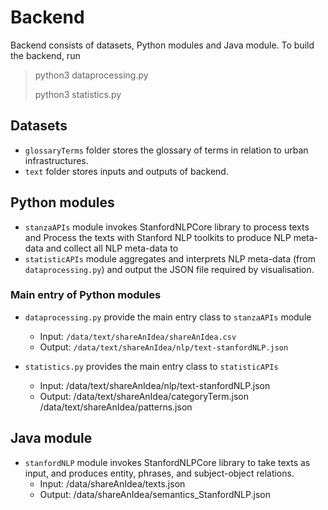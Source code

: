 # Backend
Backend consists of datasets, Python modules and Java module. To build the backend, run

> python3 dataprocessing.py
> 
> python3 statistics.py

## Datasets
- `glossaryTerms` folder stores the glossary of terms in relation to urban infrastructures.
- `text` folder stores inputs and outputs of backend.


## Python modules

- `stanzaAPIs` module invokes StanfordNLPCore library to process texts and Process the texts with Stanford NLP toolkits to produce NLP meta-data and collect all NLP meta-data to 
- `statisticAPIs` module aggregates and interprets NLP meta-data (from `dataprocessing.py`) and output the JSON file required by visualisation.

### Main entry of Python modules

* `dataprocessing.py` provide the main entry class to `stanzaAPIs` module
    - Input: `/data/text/shareAnIdea/shareAnIdea.csv`
    - Output: `/data/text/shareAnIdea/nlp/text-stanfordNLP.json`

* `statistics.py` provides the main entry class to `statisticAPIs`
    - Input: /data/text/shareAnIdea/nlp/text-stanfordNLP.json
    - Output: /data/text/shareAnIdea/categoryTerm.json
              /data/text/shareAnIdea/patterns.json
      
## Java module

* `stanfordNLP` module invokes StanfordNLPCore library to take texts as input, and produces entity, phrases, and subject-object relations.
    - Input: /data/shareAnIdea/texts.json
    - Output: /data/shareAnIdea/semantics_StanfordNLP.json
  
